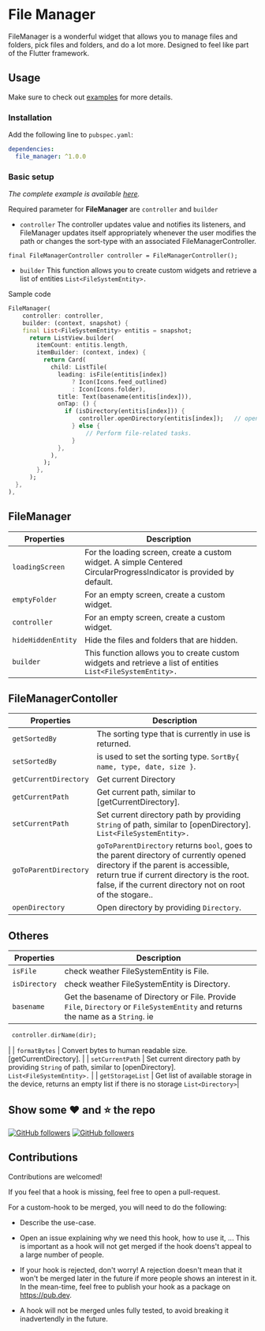 # File Manager

FileManager is a wonderful widget that allows you to manage files and folders, pick files and folders, and do a lot more.
Designed to feel like part of the Flutter framework.


## Usage

Make sure to check out [examples](https://github.com/DevsOnFlutter/file_manager/blob/main/example/lib/main.dart) for more details.

### Installation

Add the following line to `pubspec.yaml`:

```yaml
dependencies:
  file_manager: ^1.0.0
```

### Basic setup

*The complete example is available [here](https://github.com/4-alok/draggable_home/blob/main/example/lib/main.dart).*

Required parameter for **FileManager** are `controller` and `builder`
* `controller` The controller updates value and notifies its listeners, and FileManager updates itself appropriately whenever the user modifies the path or changes the sort-type with an associated FileManagerController.
```
final FileManagerController controller = FileManagerController();
```
* `builder` This function allows you to create custom widgets and retrieve a list of entities `List<FileSystemEntity>.`



Sample code
```dart
FileManager(
    controller: controller,
    builder: (context, snapshot) {
    final List<FileSystemEntity> entitis = snapshot;
      return ListView.builder(
        itemCount: entitis.length,
        itemBuilder: (context, index) {
          return Card(
            child: ListTile(
              leading: isFile(entitis[index])
                  ? Icon(Icons.feed_outlined)
                  : Icon(Icons.folder),
              title: Text(basename(entitis[index])),
              onTap: () {
                if (isDirectory(entitis[index])) {
                    controller.openDirectory(entitis[index]);   // open directory
                  } else {
                      // Perform file-related tasks.
                  }
              },
            ),
          );
        },
      );
  },
),
```

## FileManager
|  Properties  |   Description   |
|--------------|-----------------|
| `loadingScreen` | For the loading screen, create a custom widget. A simple Centered CircularProgressIndicator is provided by default. |
| `emptyFolder` | For an empty screen, create a custom widget. |
| `controller` | For an empty screen, create a custom widget. |
| `hideHiddenEntity` | Hide the files and folders that are hidden. |
| `builder` | This function allows you to create custom widgets and retrieve a list of entities `List<FileSystemEntity>.` |

## FileManagerContoller
|  Properties  |   Description   |
|--------------|-----------------|
| `getSortedBy` | The sorting type that is currently in use is returned. |
| `setSortedBy` | is used to set the sorting type. `SortBy{ name, type, date, size }`. |
| `getCurrentDirectory` | Get current Directory |
| `getCurrentPath` | Get current path, similar to [getCurrentDirectory]. |
| `setCurrentPath` | Set current directory path by providing `String` of path, similar to [openDirectory]. `List<FileSystemEntity>.` |
| `goToParentDirectory` | `goToParentDirectory` returns `bool`, goes to the parent directory of currently opened directory if the parent is accessible,  return true if current directory is the root. false, if the current directory not on root of the stogare.. |
| `openDirectory` | Open directory by providing `Directory`. |

## Otheres
|  Properties  |   Description   |
|--------------|-----------------|
| `isFile` | check weather FileSystemEntity is File. |
| `isDirectory` | check weather FileSystemEntity is Directory. |
| `basename` | Get the basename of Directory or File. Provide `File`, `Directory` or `FileSystemEntity` and returns the name as a `String`. ie
```dart
 controller.dirName(dir);
```
|
| `formatBytes` | Convert bytes to human readable size.[getCurrentDirectory]. |
| `setCurrentPath` | Set current directory path by providing `String` of path, similar to [openDirectory]. `List<FileSystemEntity>.` |
| `getStorageList` | Get list of available storage in the device, returns an empty list if there is no storage `List<Directory>`|

## Show some :heart: and :star: the repo

[![GitHub followers](https://img.shields.io/github/followers/4-alok?style=social)](https://github.com/4-alok/)
[![GitHub followers](https://img.shields.io/github/stars/4-alok/draggable_home?style=social)](https://github.com/4-alok/)

## Contributions

Contributions are welcomed!

If you feel that a hook is missing, feel free to open a pull-request.

For a custom-hook to be merged, you will need to do the following:

- Describe the use-case.

-  Open an issue explaining why we need this hook, how to use it, ...
  This is important as a hook will not get merged if the hook doens't appeal to
  a large number of people.

-  If your hook is rejected, don't worry! A rejection doesn't mean that it won't
  be merged later in the future if more people shows an interest in it.
  In the mean-time, feel free to publish your hook as a package on https://pub.dev.

-  A hook will not be merged unles fully tested, to avoid breaking it inadvertendly
  in the future.